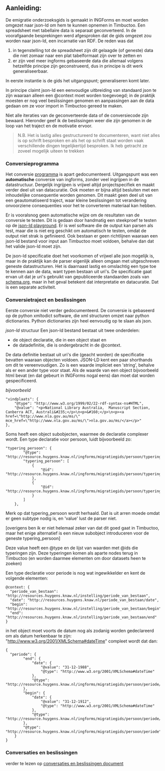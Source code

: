 ## Aanleiding:

De emigratie onderzoeksgids is gemaakt in INGForms en moet worden omgezet naar json-ld om hem te kunnen opnemen in Timbuctoo. Een spreadsheet met tabellaire data is separaat geconverteerd. In de voorafgaande besprekingen werd afgesproken dat de gids omgezet zou worden naar json-ld, een incarnatie van RDF. De reden was dat

1. in tegenstelling tot de spreadsheet zijn dit gelaagde (of geneste) data die niet zomaar naar een plat tabelformaat zijn over te zetten en
2. er zijn veel meer ingforms gebaseerde data die allemaal volgens hetzelfde principe zijn geconstrueerd, dus in principe is dit werk generaliseerbaar.

In eerste instantie is de gids het uitgangspunt; generaliseren komt later.

In principe claimt json-ld een eenvoudige uitbreiding van standaard json te zijn waaraan alleen een @context moet worden toegevoegd; in de praktijk moesten er nog veel beslissingen genomen en aanpassingen aan de data gedaan om ze voor import in Timbuctoo gereed te maken.

Niet alle iteraties van de geconverteerde data of de conversiecode zijn bewaard. Hieronder geef ik de beslissingen weer die zijn genomen in de loop van het traject en de motivatie ervoor.

>N.B. Het is lastig alles gestructureerd te documenteren, want niet alles is op schrift besproken en als het op schrift staat worden vaak verschillende dingen tegelijkertijd besproken. Ik heb getracht ze zoveel mogelijk uiteen te trekken

### Conversieprogramma

Het conversie  [programma]('documentation.md') is apart gedocumenteerd.
Uitgangspunt was een __automatische__ conversie van ingforms, zonder veel ingrijpen in de datastructuur. Dergelijk ingrijpen is vrijwel altijd projectspecifiek en maakt verder deel uit van datacuratie. Ook moeten er bijna altijd besluiten met een inhoudelijke consequentie worden genomen. Dit maakt geen deel uit van een geautomatiseerd traject, waar kleine beslissingen tot verandering onvoorziene consequenties voor het te converteren materiaal kan hebben.

Er is vooralsnog geen automatische wijze om de resultaten van de conversie te testen. Dit is gedaan door handmatig een steekproef te testen op de [json-ld playground](https://json-ld.org/playground/). Er is wel software die de output kan parsen als test, maar die is niet erg geschikt om automatisch te testen, omdat de output niet strak is gefinieerd. Ook bestaan er geen richtlijnen waaraan een json-ld bestand voor input aan Timbuctoo moet voldoen, behalve dan dat het valide json-ld moet zijn.

De json-ld specificatie doet het voorkomen of vrijwel alle json mogelijk is, maar in de praktijk kan de parser eigenlijk alleen omgaan met uitgeschreven geneste datastructuren. Het is daarnaast lastig en omslachtig een type toe te kennen aan de data, want typen bestaan uit uri's. De specificatie gaat ervan uit dat je uri's gebruikt van gepubliceerde standaarden zoals van [schema.org](schema.org), maar in het  geval betekent dat interpretatie en datacuratie. Dat is een separate activiteit.

### Conversietraject en beslissingen

Eerste conversie niet verder gedocumenteerd. De conversie is gebaseerd op de python xmltodict software, die xml structuren omzet naar python dictionaries. Python dictionaries zijn heel eenvoudig op te slaan als json.

_json-ld_ structuur
Een json-ld bestand bestaat uit twee onderdelen:
- de object declaratie, die in een object staat
en
- de datadefinitie, die is ondergebracht in de @context.

De data definitie bestaat uit uri's die (geacht worden) de specificatie bevatten waaraan objecten voldoen. JSON-LD kent een paar shorthands om dit te vereenvoudigen. Zo is een waarde impliciet een 'string', behalve als er een ander type voor staat. Als de waarde van een object bijvoorbeeld html bevat (en dat gebeurt in INGForms nogal eens) dan moet dat worden gespecificeerd.

  _bijvoorbeeld_

```
"vindplaats": {
    "@type": "http://www.w3.org/1999/02/22-rdf-syntax-ns#HTML",
    "@value": "<p>National Library Australia,  Manuscript Section, Canberra ACT, Australi&#235;</p>\n<p>&#160;</p>\n<p><a href=\"http://www.nla.gov.au/ms/\" mce_href=\"http://www.nla.gov.au/ms/\">nla.gov.au/ms/</a></p>"
},
```

Soms heeft een object subobjecten, waarmee de declaratie complexer wordt.
Een type declaratie voor persoon, luidt  bijvoorbeeld zo:

```
"typering_persoon": {
        "@type": "http://resource.huygens.knaw.nl/ingforms/migratiegids/persoon/typering",
        "typering_persoon": [
            {
                "@id": "http://resource.huygens.knaw.nl/ingforms/migratiegids/persoon/typering/beleidsambtenaar"
            },
            {
                "@id": "http://resource.huygens.knaw.nl/ingforms/migratiegids/persoon/typering/diplomaat"
            }
        ]
    },
```
Merk op dat typering_persoon wordt herhaald. Dat is uit arren moede omdat er geen subtype nodig is, en 'value' lust de parser niet.

[overigens ben ik er niet helemaal zeker van dat dit goed gaat in Timbuctoo, maar het enige alternatief is een nieuw subobject introduceren voor de geneste typering_persoon]

Deze value heeft een @type en de lijst van waarden met @ids die typeringen zijn. Deze typeringen komen als aparte nodes terug in Timbuctoo (en worden daarmee elementen om door datasets heen te zoeken)

 Een type declaratie voor periode is nog wat ingewikkelder en kent de volgende elementen:


```
@context: {
  "periode_van_bestaan": "http://resources.huygens.knaw.nl/instelling/periode_van_bestaan",
  "date": "http://resources.huygens.knaw.nl/periode_van_bestaan/date",
  "begin": "http://resources.huygens.knaw.nl/instelling/periode_van_bestaan/begin",
  "end": "http://resources.huygens.knaw.nl/instelling/periode_van_bestaan/end"
}
```
in het object moet voorts de datum nog als zodanig worden gedeclareerd om als datum herkenbaar te zijn:
"http://www.w3.org/2001/XMLSchema#dateTime"
compleet wordt dat dan:

```
{
  "periode": {
        "end": {
            "date": {
                "@value": "31-12-1988",
                "@type": "http://www.w3.org/2001/XMLSchema#dateTime"
            },
            "@type": "http://resource.huygens.knaw.nl/ingforms/migratiegids/persoon/periode/end"
        },
        "begin": {
            "date": {
                "@value": "31-12-1912",
                "@type": "http://www.w3.org/2001/XMLSchema#dateTime"
            },
            "@type": "http://resource.huygens.knaw.nl/ingforms/migratiegids/persoon/periode/begin"
        },
        "@type": "http://resource.huygens.knaw.nl/ingforms/migratiegids/persoon/periode"
    }
}
```

### Conversaties en beslissingen

verder te lezen op [conversaties en beslissingen document](conversaties_beslissingen.md)

